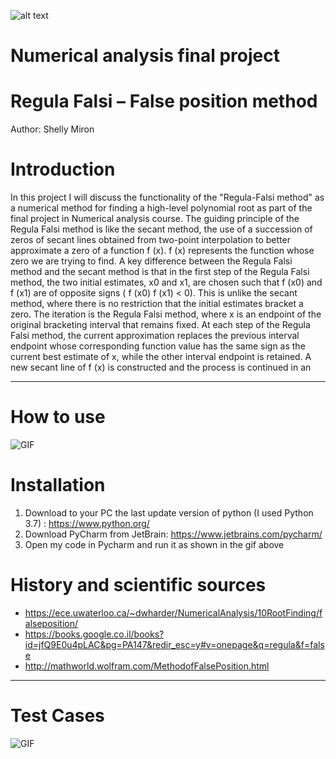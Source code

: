 ![alt text](https://i.ytimg.com/vi/pg1I8AG59Ik/maxresdefault.jpg)
#    Numerical analysis final project
#  Regula Falsi – False position method
Author: Shelly Miron

# Introduction 

In this project I will discuss the functionality of the "Regula-Falsi method" as a numerical method 
for finding a high-level polynomial root as part of the final project in Numerical analysis course.
The guiding principle of the Regula Falsi method is like the secant method, the use of a succession 
of zeros of secant lines obtained from two-point interpolation to better approximate a zero of a function f (x).
f (x) represents the function whose zero we are trying to find.
A key difference between the Regula Falsi method and the secant method is that in
the first step of the Regula Falsi method, the two initial estimates, x0 and x1, are chosen
such that f (x0) and f (x1) are of opposite signs ( f (x0) f (x1) < 0). This is unlike the
secant method, where there is no restriction that the initial estimates bracket a zero.
The iteration is the Regula Falsi method, where x is an endpoint of the original bracketing interval
that remains fixed. At each step of the Regula Falsi method, the current approximation replaces the previous interval endpoint whose corresponding function value has the same sign as the current best estimate of x, while the other interval endpoint is
retained. A new secant line of f (x) is constructed and the process is continued in an

--- 

# How to use

![GIF](http://g.recordit.co/a6u2fcW6UI.gif)


# Installation

1. Download to your PC the last update version of python (I used Python 3.7) : https://www.python.org/
2. Download PyCharm from JetBrain: https://www.jetbrains.com/pycharm/
3. Open my code in Pycharm and run it as shown in the gif above

# History and scientific sources

* https://ece.uwaterloo.ca/~dwharder/NumericalAnalysis/10RootFinding/falseposition/
* https://books.google.co.il/books?id=jfQ9E0u4pLAC&pg=PA147&redir_esc=y#v=onepage&q=regula&f=false
* http://mathworld.wolfram.com/MethodofFalsePosition.html

---

# Test Cases

![GIF](http://g.recordit.co/PGW21CWXft.gif)

